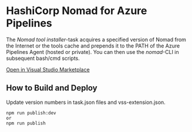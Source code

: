 # HashiCorp Nomad for Azure Pipelines

The *Nomad tool installer*-task acquires a specified version of Nomad from the Internet or the tools cache and prepends it to the PATH of the Azure Pipelines Agent (hosted or private). You can then use the *nomad*-CLI in subsequent bash/cmd scripts.

[Open in Visual Studio Marketplace](https://marketplace.visualstudio.com/items?itemName=sevensolutions.hashicorp-nomad)

## How to Build and Deploy

Update version numbers in task.json files and vss-extension.json.

```
npm run publish:dev
or
npm run publish
```
